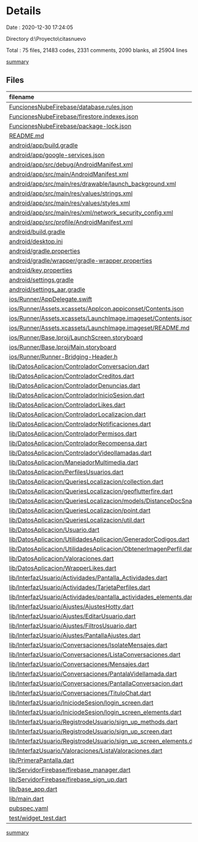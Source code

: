 # Details

Date : 2020-12-30 17:24:05

Directory d:\Proyecto\citasnuevo

Total : 75 files,  21483 codes, 2331 comments, 2090 blanks, all 25904 lines

[summary](results.md)

## Files
| filename | language | code | comment | blank | total |
| :--- | :--- | ---: | ---: | ---: | ---: |
| [FuncionesNubeFirebase/database.rules.json](/FuncionesNubeFirebase/database.rules.json) | JSON | 6 | 0 | 0 | 6 |
| [FuncionesNubeFirebase/firestore.indexes.json](/FuncionesNubeFirebase/firestore.indexes.json) | JSON | 4 | 0 | 1 | 5 |
| [FuncionesNubeFirebase/package-lock.json](/FuncionesNubeFirebase/package-lock.json) | JSON | 4,647 | 0 | 1 | 4,648 |
| [README.md](/README.md) | Markdown | 10 | 0 | 7 | 17 |
| [android/app/build.gradle](/android/app/build.gradle) | Groovy | 65 | 3 | 18 | 86 |
| [android/app/google-services.json](/android/app/google-services.json) | JSON | 40 | 0 | 0 | 40 |
| [android/app/src/debug/AndroidManifest.xml](/android/app/src/debug/AndroidManifest.xml) | XML | 4 | 3 | 4 | 11 |
| [android/app/src/main/AndroidManifest.xml](/android/app/src/main/AndroidManifest.xml) | XML | 30 | 16 | 7 | 53 |
| [android/app/src/main/res/drawable/launch_background.xml](/android/app/src/main/res/drawable/launch_background.xml) | XML | 4 | 7 | 2 | 13 |
| [android/app/src/main/res/values/strings.xml](/android/app/src/main/res/values/strings.xml) | XML | 5 | 5 | 3 | 13 |
| [android/app/src/main/res/values/styles.xml](/android/app/src/main/res/values/styles.xml) | XML | 9 | 9 | 1 | 19 |
| [android/app/src/main/res/xml/network_security_config.xml](/android/app/src/main/res/xml/network_security_config.xml) | XML | 8 | 0 | 0 | 8 |
| [android/app/src/profile/AndroidManifest.xml](/android/app/src/profile/AndroidManifest.xml) | XML | 4 | 3 | 3 | 10 |
| [android/build.gradle](/android/build.gradle) | Groovy | 29 | 0 | 4 | 33 |
| [android/desktop.ini](/android/desktop.ini) | Ini | 4 | 0 | 1 | 5 |
| [android/gradle.properties](/android/gradle.properties) | Properties | 4 | 0 | 1 | 5 |
| [android/gradle/wrapper/gradle-wrapper.properties](/android/gradle/wrapper/gradle-wrapper.properties) | Properties | 5 | 1 | 1 | 7 |
| [android/key.properties](/android/key.properties) | Properties | 4 | 0 | 1 | 5 |
| [android/settings.gradle](/android/settings.gradle) | Groovy | 12 | 0 | 4 | 16 |
| [android/settings_aar.gradle](/android/settings_aar.gradle) | Groovy | 1 | 0 | 1 | 2 |
| [ios/Runner/AppDelegate.swift](/ios/Runner/AppDelegate.swift) | Swift | 12 | 0 | 2 | 14 |
| [ios/Runner/Assets.xcassets/AppIcon.appiconset/Contents.json](/ios/Runner/Assets.xcassets/AppIcon.appiconset/Contents.json) | JSON | 122 | 0 | 1 | 123 |
| [ios/Runner/Assets.xcassets/LaunchImage.imageset/Contents.json](/ios/Runner/Assets.xcassets/LaunchImage.imageset/Contents.json) | JSON | 23 | 0 | 1 | 24 |
| [ios/Runner/Assets.xcassets/LaunchImage.imageset/README.md](/ios/Runner/Assets.xcassets/LaunchImage.imageset/README.md) | Markdown | 3 | 0 | 2 | 5 |
| [ios/Runner/Base.lproj/LaunchScreen.storyboard](/ios/Runner/Base.lproj/LaunchScreen.storyboard) | XML | 36 | 1 | 1 | 38 |
| [ios/Runner/Base.lproj/Main.storyboard](/ios/Runner/Base.lproj/Main.storyboard) | XML | 25 | 1 | 1 | 27 |
| [ios/Runner/Runner-Bridging-Header.h](/ios/Runner/Runner-Bridging-Header.h) | C++ | 1 | 0 | 1 | 2 |
| [lib/DatosAplicacion/ControladorConversacion.dart](/lib/DatosAplicacion/ControladorConversacion.dart) | Dart | 480 | 2 | 83 | 565 |
| [lib/DatosAplicacion/ControladorCreditos.dart](/lib/DatosAplicacion/ControladorCreditos.dart) | Dart | 92 | 1 | 67 | 160 |
| [lib/DatosAplicacion/ControladorDenuncias.dart](/lib/DatosAplicacion/ControladorDenuncias.dart) | Dart | 40 | 4 | 26 | 70 |
| [lib/DatosAplicacion/ControladorInicioSesion.dart](/lib/DatosAplicacion/ControladorInicioSesion.dart) | Dart | 159 | 19 | 42 | 220 |
| [lib/DatosAplicacion/ControladorLikes.dart](/lib/DatosAplicacion/ControladorLikes.dart) | Dart | 611 | 5 | 77 | 693 |
| [lib/DatosAplicacion/ControladorLocalizacion.dart](/lib/DatosAplicacion/ControladorLocalizacion.dart) | Dart | 223 | 12 | 67 | 302 |
| [lib/DatosAplicacion/ControladorNotificaciones.dart](/lib/DatosAplicacion/ControladorNotificaciones.dart) | Dart | 194 | 2 | 17 | 213 |
| [lib/DatosAplicacion/ControladorPermisos.dart](/lib/DatosAplicacion/ControladorPermisos.dart) | Dart | 176 | 4 | 26 | 206 |
| [lib/DatosAplicacion/ControladorRecompensa.dart](/lib/DatosAplicacion/ControladorRecompensa.dart) | Dart | 18 | 0 | 10 | 28 |
| [lib/DatosAplicacion/ControladorVideollamadas.dart](/lib/DatosAplicacion/ControladorVideollamadas.dart) | Dart | 371 | 3 | 44 | 418 |
| [lib/DatosAplicacion/ManejadorMultimedia.dart](/lib/DatosAplicacion/ManejadorMultimedia.dart) | Dart | 0 | 0 | 1 | 1 |
| [lib/DatosAplicacion/PerfilesUsuarios.dart](/lib/DatosAplicacion/PerfilesUsuarios.dart) | Dart | 305 | 269 | 104 | 678 |
| [lib/DatosAplicacion/QueriesLocalizacion/collection.dart](/lib/DatosAplicacion/QueriesLocalizacion/collection.dart) | Dart | 136 | 12 | 19 | 167 |
| [lib/DatosAplicacion/QueriesLocalizacion/geoflutterfire.dart](/lib/DatosAplicacion/QueriesLocalizacion/geoflutterfire.dart) | Dart | 13 | 0 | 4 | 17 |
| [lib/DatosAplicacion/QueriesLocalizacion/models/DistanceDocSnapshot.dart](/lib/DatosAplicacion/QueriesLocalizacion/models/DistanceDocSnapshot.dart) | Dart | 6 | 0 | 3 | 9 |
| [lib/DatosAplicacion/QueriesLocalizacion/point.dart](/lib/DatosAplicacion/QueriesLocalizacion/point.dart) | Dart | 42 | 7 | 15 | 64 |
| [lib/DatosAplicacion/QueriesLocalizacion/util.dart](/lib/DatosAplicacion/QueriesLocalizacion/util.dart) | Dart | 181 | 63 | 33 | 277 |
| [lib/DatosAplicacion/Usuario.dart](/lib/DatosAplicacion/Usuario.dart) | Dart | 476 | 22 | 109 | 607 |
| [lib/DatosAplicacion/UtilidadesAplicacion/GeneradorCodigos.dart](/lib/DatosAplicacion/UtilidadesAplicacion/GeneradorCodigos.dart) | Dart | 67 | 0 | 9 | 76 |
| [lib/DatosAplicacion/UtilidadesAplicacion/ObtenerImagenPerfil.dart](/lib/DatosAplicacion/UtilidadesAplicacion/ObtenerImagenPerfil.dart) | Dart | 39 | 0 | 5 | 44 |
| [lib/DatosAplicacion/Valoraciones.dart](/lib/DatosAplicacion/Valoraciones.dart) | Dart | 354 | 4 | 100 | 458 |
| [lib/DatosAplicacion/WrapperLikes.dart](/lib/DatosAplicacion/WrapperLikes.dart) | Dart | 91 | 0 | 11 | 102 |
| [lib/InterfazUsuario/Actividades/Pantalla_Actividades.dart](/lib/InterfazUsuario/Actividades/Pantalla_Actividades.dart) | Dart | 325 | 10 | 42 | 377 |
| [lib/InterfazUsuario/Actividades/TarjetaPerfiles.dart](/lib/InterfazUsuario/Actividades/TarjetaPerfiles.dart) | Dart | 571 | 10 | 140 | 721 |
| [lib/InterfazUsuario/Actividades/pantalla_actividades_elements.dart](/lib/InterfazUsuario/Actividades/pantalla_actividades_elements.dart) | Dart | 1,641 | 22 | 68 | 1,731 |
| [lib/InterfazUsuario/Ajustes/AjustesHotty.dart](/lib/InterfazUsuario/Ajustes/AjustesHotty.dart) | Dart | 583 | 1 | 35 | 619 |
| [lib/InterfazUsuario/Ajustes/EditarUsuario.dart](/lib/InterfazUsuario/Ajustes/EditarUsuario.dart) | Dart | 2,997 | 13 | 235 | 3,245 |
| [lib/InterfazUsuario/Ajustes/FiltrosUsuario.dart](/lib/InterfazUsuario/Ajustes/FiltrosUsuario.dart) | Dart | 8 | 0 | 8 | 16 |
| [lib/InterfazUsuario/Ajustes/PantallaAjustes.dart](/lib/InterfazUsuario/Ajustes/PantallaAjustes.dart) | Dart | 58 | 0 | 13 | 71 |
| [lib/InterfazUsuario/Conversaciones/IsolateMensajes.dart](/lib/InterfazUsuario/Conversaciones/IsolateMensajes.dart) | Dart | 1 | 0 | 3 | 4 |
| [lib/InterfazUsuario/Conversaciones/ListaConversaciones.dart](/lib/InterfazUsuario/Conversaciones/ListaConversaciones.dart) | Dart | 153 | 5 | 25 | 183 |
| [lib/InterfazUsuario/Conversaciones/Mensajes.dart](/lib/InterfazUsuario/Conversaciones/Mensajes.dart) | Dart | 242 | 1,157 | 41 | 1,440 |
| [lib/InterfazUsuario/Conversaciones/PantalaVidellamada.dart](/lib/InterfazUsuario/Conversaciones/PantalaVidellamada.dart) | Dart | 367 | 18 | 51 | 436 |
| [lib/InterfazUsuario/Conversaciones/PantallaConversacion.dart](/lib/InterfazUsuario/Conversaciones/PantallaConversacion.dart) | Dart | 1,616 | 432 | 62 | 2,110 |
| [lib/InterfazUsuario/Conversaciones/TituloChat.dart](/lib/InterfazUsuario/Conversaciones/TituloChat.dart) | Dart | 831 | 1 | 54 | 886 |
| [lib/InterfazUsuario/IniciodeSesion/login_screen.dart](/lib/InterfazUsuario/IniciodeSesion/login_screen.dart) | Dart | 117 | 2 | 16 | 135 |
| [lib/InterfazUsuario/IniciodeSesion/login_screen_elements.dart](/lib/InterfazUsuario/IniciodeSesion/login_screen_elements.dart) | Dart | 191 | 24 | 32 | 247 |
| [lib/InterfazUsuario/RegistrodeUsuario/sign_up_methods.dart](/lib/InterfazUsuario/RegistrodeUsuario/sign_up_methods.dart) | Dart | 28 | 1 | 9 | 38 |
| [lib/InterfazUsuario/RegistrodeUsuario/sign_up_screen.dart](/lib/InterfazUsuario/RegistrodeUsuario/sign_up_screen.dart) | Dart | 507 | 4 | 27 | 538 |
| [lib/InterfazUsuario/RegistrodeUsuario/sign_up_screen_elements.dart](/lib/InterfazUsuario/RegistrodeUsuario/sign_up_screen_elements.dart) | Dart | 984 | 83 | 98 | 1,165 |
| [lib/InterfazUsuario/Valoraciones/ListaValoraciones.dart](/lib/InterfazUsuario/Valoraciones/ListaValoraciones.dart) | Dart | 543 | 3 | 53 | 599 |
| [lib/PrimeraPantalla.dart](/lib/PrimeraPantalla.dart) | Dart | 157 | 2 | 12 | 171 |
| [lib/ServidorFirebase/firebase_manager.dart](/lib/ServidorFirebase/firebase_manager.dart) | Dart | 11 | 0 | 8 | 19 |
| [lib/ServidorFirebase/firebase_sign_up.dart](/lib/ServidorFirebase/firebase_sign_up.dart) | Dart | 23 | 6 | 12 | 41 |
| [lib/base_app.dart](/lib/base_app.dart) | Dart | 202 | 4 | 60 | 266 |
| [lib/main.dart](/lib/main.dart) | Dart | 46 | 1 | 15 | 62 |
| [pubspec.yaml](/pubspec.yaml) | YAML | 76 | 44 | 23 | 143 |
| [test/widget_test.dart](/test/widget_test.dart) | Dart | 14 | 10 | 7 | 31 |

[summary](results.md)